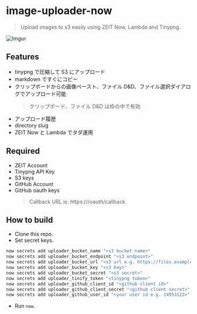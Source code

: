 # image-uploader-now

> Upload images to s3 easily using ZEIT Now, Lambda and Tinypng.

![Imgur](https://i.imgur.com/Cjb8HLx.png)

## Features

- tinypng で圧縮して S3 にアップロード
- markdown ですぐにコピー
- クリップボードからの画像ペースト、ファイル D&D、ファイル選択ダイアログでアップロード可能
  > クリップボード、ファイル D&D は枠の中で有効
- アップロード履歴
- directory slug
- ZEIT Now と Lambda でタダ運用

## Required

- ZEIT Account
- Tinypng API Key
- S3 keys
- GitHub Account
- GitHub oauth keys
  > Callback URL is: https://<domain>/oauth/callback

## How to build

- Clone this repo.
- Set secret keys.

```bash
now secrets add uploader_bucket_name "<s3 bucket name>"
now secrets add uploader_bucket_endpoint "<s3 endpoint>"
now secrets add uploader_bucket_url "<s3 url e.g. https://files.example.com/>"
now secrets add uploader_bucket_key "<s3 key>"
now secrets add uploader_bucket_secret "<s3 secret>"
now secrets add uploader_tinify_token "<tinypng token>"
now secrets add uploader_github_client_id "<github client id>"
now secrets add uploader_github_client_secret "<github client secret>"
now secrets add uploader_github_user_id "<your user id e.g. 14953122>"
```

- Run `now`.
